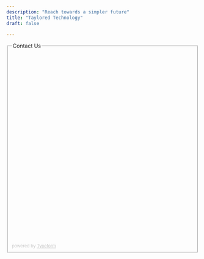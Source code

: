 ```yaml
---
description: "Reach towards a simpler future"
title: "Taylored Technology"
draft: false

---
```

<fieldset>
  <legend>Contact Us</legend>
  <div class="typeform-widget" data-url="https://tayloredtechnology.typeform.com/to/MVyvyF" data-transparency="50" data-hide-headers=true data-hide-footer=true style="width: 100%; height: 500px;" > </div> <script> (function() { var qs,js,q,s,d=document, gi=d.getElementById, ce=d.createElement, gt=d.getElementsByTagName, id="typef_orm", b="https://embed.typeform.com/"; if(!gi.call(d,id)) { js=ce.call(d,"script"); js.id=id; js.src=b+"embed.js"; q=gt.call(d,"script")[0]; q.parentNode.insertBefore(js,q) } })() </script> <div style="font-family: Sans-Serif;font-size: 12px;color: #999;opacity: 0.5; padding-top: 5px;" > powered by <a href="https://www.typeform.com/examples/forms/contact-form-template/?utm_campaign=MVyvyF&amp;utm_source=typeform.com-9571695-Basic&amp;utm_medium=typeform&amp;utm_content=typeform-embedded-contactform&amp;utm_term=EN" style="color: #999" target="_blank">Typeform</a> </div>
  <!--
  <form method="post" action="https://briskforms.com/go/1b960c59f092ecb8734bce6b56245105" class="form">

      <div class="form-item">
          <input type="text" name="firstName" autofocus="true" autocomplete="off" placeholder="Enter your first name…">
      </div>

      <div class="form-item">
          <input type="text" name="lastName" autofocus="true" autocomplete="off" placeholder="Enter your last name…">
      </div>

      <div class="form-item">
        <span id="user-email-validation-error"></span>
        <input type="email" name="email" autofocus="true" autocomplete="off" placeholder="Enter your email address…">
      </div>

      <div class="form-item">
        <input type=“text” name=“phone” autofocus="true" autocomplete="off" placeholder="Enter your phone number…">
      </div>

      <div class=“form-item”>
          <textarea rows=“4” autofocus="true" autocomplete="off" placeholder="Enter your message…"></textarea>
      </div>

      <div class="form-item">
          <button>Send Message</button>
      </div>

  </form> -->
</fieldset>
